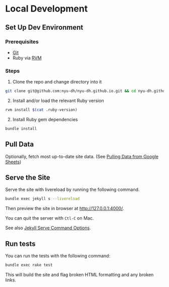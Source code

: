 # Local Development

## Set Up Dev Environment

### Prerequisites
- [Git](https://git-scm.com/book/en/v2/Getting-Started-Installing-Git)
- Ruby via [RVM](https://rvm.io/rvm/install)

### Steps
1. Clone the repo and change directory into it
  ``` sh
  git clone git@github.com:nyu-dh/nyu-dh.github.io.git && cd nyu-dh.github.io
  ```
2. Install and/or load the relevant Ruby version
  ``` sh
  rvm install $(cat .ruby-version)
  ```
2. Install Ruby gem dependencies
  ``` sh
  bundle install
  ```

## Pull Data

Optionally, fetch most up-to-date site data. (See [Pulling Data from Google Sheets](pull-data-from-google-sheets.md))


## Serve the Site

Serve the site with livereload by running the following command.
``` sh
bundle exec jekyll s --livereload
```

Then preview the site in browser at http://127.0.0.1:4000/.

You can quit the server with `Ctl-C` on Mac.

See also [Jekyll Serve Command Options](https://jekyllrb.com/docs/configuration/options/#serve-command-options).

## Run tests

You can run the tests with the following command:

``` sh
bundle exec rake test
```

This will build the site and flag broken HTML formatting and any broken links.
